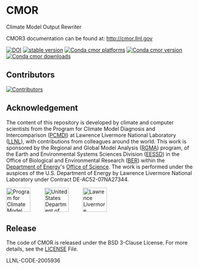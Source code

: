 # CMOR
Climate Model Output Rewriter

CMOR3 documentation can be found at: http://cmor.llnl.gov

[![DOI](https://zenodo.org/badge/DOI/10.5281/zenodo.592733.svg)](https://doi.org/10.5281/zenodo.592733)
[![stable version](https://img.shields.io/github/v/release/pcmdi/cmor.svg)](https://github.com/PCMDI/cmor/releases/latest)
[![Conda cmor platforms](https://img.shields.io/conda/p/conda-forge/cmor.svg)](https://anaconda.org/conda-forge/cmor)
[![Conda cmor version](https://img.shields.io/conda/v/conda-forge/cmor.svg)](https://anaconda.org/conda-forge/cmor)
[![Conda cmor downloads](https://img.shields.io/conda/d/conda-forge/cmor.svg)](https://anaconda.org/conda-forge/cmor)

## Contributors

[![Contributors](https://contrib.rocks/image?repo=PCMDI/cmor)](https://github.com/PCMDI/cmor/graphs/contributors)

## Acknowledgement

The content of this repository is developed by climate and computer scientists from the Program for Climate Model Diagnosis and Intercomparison ([PCMDI][PCMDI]) at Lawrence Livermore National Laboratory ([LLNL][LLNL]), with contributions from colleagues around the world. This work is sponsored by the Regional and Global Model Analysis ([RGMA][RGMA]) program, of the Earth and Environmental Systems Sciences Division ([EESSD][EESSD]) in the Office of Biological and Environmental Research ([BER][BER]) within the [Department of Energy][DOE]'s [Office of Science][OS]. The work is performed under the auspices of the U.S. Department of Energy by Lawrence Livermore National Laboratory under Contract DE-AC52-07NA27344.

<p>
    <img src="https://pcmdi.github.io/assets/PCMDI/100px-PCMDI-Logo-NoText-square-png8.png"
         width="65"
         style="margin-right: 30px"
         title="Program for Climate Model Diagnosis and Intercomparison"
         alt="Program for Climate Model Diagnosis and Intercomparison"
    >&nbsp;
    <img src="https://pcmdi.github.io/assets/DOE/480px-DOE_Seal_Color.png"
         width="65"
         style="margin-right: 30px"
         title="United States Department of Energy"
         alt="United States Department of Energy"
    >&nbsp;
    <img src="https://pcmdi.github.io/assets/LLNL/212px-LLNLiconPMS286-WHITEBACKGROUND.png"
         width="65"
         style="margin-right: 30px"
         title="Lawrence Livermore National Laboratory"
         alt="Lawrence Livermore National Laboratory"
    >
</p>

[PCMDI]: https://pcmdi.llnl.gov/
[LLNL]: https://www.llnl.gov/
[RGMA]: https://climatemodeling.science.energy.gov/program/regional-global-model-analysis
[EESSD]: https://science.osti.gov/ber/Research/eessd
[BER]: https://science.osti.gov/ber
[DOE]: https://www.energy.gov/
[OS]: https://science.osti.gov/

## Release

The code of CMOR is released under the BSD 3-Clause License. For more details, see the [LICENSE](LICENSE) File.

LLNL-CODE-2005936
